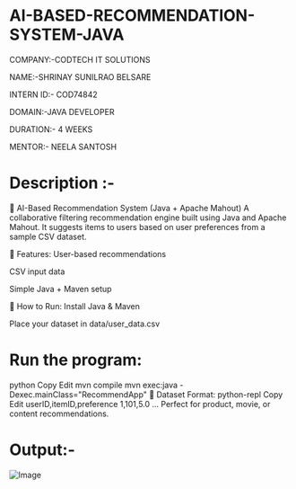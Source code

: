 # AI-BASED-RECOMMENDATION-SYSTEM-JAVA


COMPANY:-CODTECH IT SOLUTIONS

NAME:-SHRINAY SUNILRAO BELSARE

INTERN ID:- COD74842

DOMAIN:-JAVA DEVELOPER

DURATION:- 4 WEEKS

MENTOR:- NEELA SANTOSH

# Description :-

🧠 AI-Based Recommendation System (Java + Apache Mahout)
A collaborative filtering recommendation engine built using Java and Apache Mahout. It suggests items to users based on user preferences from a sample CSV dataset.

🔧 Features:
User-based recommendations

CSV input data

Simple Java + Maven setup

🚀 How to Run:
Install Java & Maven

Place your dataset in data/user_data.csv

# Run the program:

python
Copy
Edit
mvn compile
mvn exec:java -Dexec.mainClass="RecommendApp"
📁 Dataset Format:
python-repl
Copy
Edit
userID,itemID,preference
1,101,5.0
...
Perfect for product, movie, or content recommendations.


# Output:-

![Image](https://github.com/user-attachments/assets/2ffb2fb9-34a0-4663-b5ae-4137725f079e)
